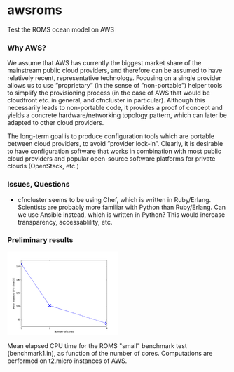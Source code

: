 # awsroms

Test the ROMS ocean model on AWS

### Why AWS?

We assume that AWS has currently the biggest market share of the mainstream public cloud providers, and therefore can be assumed to have relatively recent, representative technology. Focusing on a single provider allows us to use ”proprietary” (in the sense of ”non-portable”) helper tools to simplify the provisioning process (in the case of AWS that would be cloudfront etc. in general, and cfncluster in particular). Although this necessarily leads to non-portable code, it provides a proof of concept and yields a concrete hardware/networking topology pattern, which can later be adapted to other cloud providers.

The long-term goal is to produce configuration tools which are portable between cloud providers, to avoid ”provider lock-in”. Clearly, it is desirable to have configuration software that works in combination with most public cloud providers and popular open-source software platforms for private clouds (OpenStack, etc.)

### Issues, Questions

* cfncluster seems to be using Chef, which is written in Ruby/Erlang. Scientists are probably more familiar with Python than Ruby/Erlang. Can we use Ansible instead, which is written in Python? This would increase transparency, accessablility, etc.


### Preliminary results

<img src="postprocess/figures/met.png" width="50%">

Mean elapsed CPU time for the ROMS "small" benchmark test (benchmark1.in), as function of the number of cores. Computations are performed on t2.micro instances of AWS.


